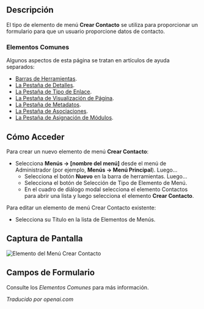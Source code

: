 <!-- Filename: Help4.x:Menu_Item:_Create_Contact  / Display title: Créer un contact -->

## Descripción

El tipo de elemento de menú **Crear Contacto** se utiliza para proporcionar un formulario para que un usuario proporcione datos de contacto.

### Elementos Comunes

Algunos aspectos de esta página se tratan en artículos de ayuda separados:

* [Barras de Herramientas](jdocmanual?article=help/common-elements/toolbars).
* [La Pestaña de Detalles](jdocmanual?article=help/menu-items-common/menu-item-details).
* [La Pestaña de Tipo de Enlace](jdocmanual?article=help/menu-items-common/menu-item-link-type).
* [La Pestaña de Visualización de Página](jdocmanual?article=help/menu-items-common/menu-item-page-display).
* [La Pestaña de Metadatos](jdocmanual?article=help/menu-items-common/menu-item-metadata).
* [La Pestaña de Asociaciones](jdocmanual?article=help/common-elements/edit-associations).
* [La Pestaña de Asignación de Módulos](jdocmanual?article=help/menu-items-common/menu-item-module-assignment).

## Cómo Acceder

Para crear un nuevo elemento de menú **Crear Contacto**:

- Selecciona **Menús → \[nombre del menú\]** desde el menú de Administrador
  (por ejemplo, **Menús → Menú Principal**). Luego...
  - Selecciona el botón **Nuevo** en la barra de herramientas. Luego...
  - Selecciona el botón de Selección de Tipo de Elemento de Menú.
  - En el cuadro de diálogo modal selecciona el elemento Contactos para abrir una lista y luego
    selecciona el elemento **Crear Contacto**.

Para editar un elemento de menú Crear Contacto existente:

- Selecciona su Título en la lista de Elementos de Menús.

## Captura de Pantalla

![Elemento del Menú Crear Contacto](../../../es/images/menu-items/contacts-create-contact-details-tab.png)

## Campos de Formulario

Consulte los *Elementos Comunes* para más información.

*Traducido por openai.com*

